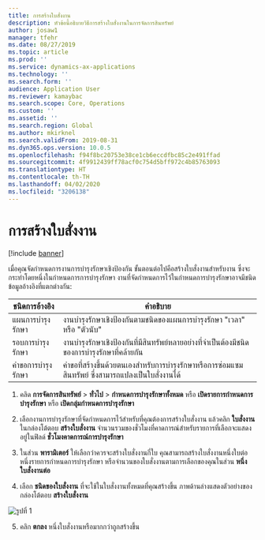 ```yaml
---
title: การสร้างใบสั่งงาน
description: หัวข้อนี้อธิบายวิธีการสร้างใบสั่งงานในการจัดการสินทรัพย์
author: josaw1
manager: tfehr
ms.date: 08/27/2019
ms.topic: article
ms.prod: ''
ms.service: dynamics-ax-applications
ms.technology: ''
ms.search.form: ''
audience: Application User
ms.reviewer: kamaybac
ms.search.scope: Core, Operations
ms.custom: ''
ms.assetid: ''
ms.search.region: Global
ms.author: mkirknel
ms.search.validFrom: 2019-08-31
ms.dyn365.ops.version: 10.0.5
ms.openlocfilehash: f94f8bc20753e38ce1cb6eccdfbc85c2e491ffad
ms.sourcegitcommit: 4f9912439ff78acf0c754d5bff972c4b85763093
ms.translationtype: HT
ms.contentlocale: th-TH
ms.lasthandoff: 04/02/2020
ms.locfileid: "3206138"
---
```

# <a name="creating-work-orders"></a>การสร้างใบสั่งงาน

[!include [banner](../../includes/banner.md)]

 

เมื่อคุณจัดกำหนดการงานการบำรุงรักษาเชิงป้องกัน ขั้นตอนต่อไปคือสร้างใบสั่งงานสำหรับงาน ซึ่งจะกระทำโดยหนึ่งในกำหนดการการบำรุงรักษา งานที่จัดกำหนดการไว้ในกำหนดการบำรุงรักษาอาจมีชนิดข้อมูลอ้างอิงที่แตกต่างกัน:

| ชนิดการอ้างอิง | คำอธิบาย                    |
|-----------------------|------------------------------------------------------------------------------------------------------------|
| แผนการบำรุงรักษา     | งานบำรุงรักษาเชิงป้องกันตามชนิดของแผนการบำรุงรักษา "เวลา" หรือ "ตัวนับ"                       |
| รอบการบำรุงรักษา    | งานบำรุงรักษาเชิงป้องกันที่มีสินทรัพย์หลายอย่างที่จำเป็นต้องมีชนิดของการบำรุงรักษาที่คล้ายกัน           |
| คำขอการบำรุงรักษา   | คำขอที่สร้างขึ้นด้วยตนเองสำหรับการบำรุงรักษาหรือการซ่อมแซมสินทรัพย์ ซึ่งสามารถแปลงเป็นใบสั่งงานได้ |


1. คลิด **การจัดการสินทรัพย์** > **ทั่วไป** > **กำหนดการบำรุงรักษาทั้งหมด** หรือ **เปิดรายการกำหนดการบำรุงรักษา** หรือ **เปิดกลุ่มกำหนดการบำรุงรักษา**

2. เลือกงานการบำรุงรักษาที่จัดกำหนดการไว้สำหรับที่คุณต้องการสร้างใบสั่งงาน แล้วคลิก **ใบสั่งงาน** ในกล่องโต้ตอบ **สร้างใบสั่งงาน** จำนวนรวมของชั่วโมงที่คาดการณ์สำหรับรายการที่เลือกจะแสดงอยู่ในฟิลด์ **ชั่วโมงคาดการณ์การบำรุงรักษา**

3. ในส่วน **พารามิเตอร์** ให้เลือกว่าควรจะสร้างใบสั่งงานกี่ใบ คุณสามารถสร้างใบสั่งงานหนึ่งใบต่อหนึ่งรายการกำหนดการบำรุงรักษา หรือจำนวนของใบสั่งงานตามการเลือกของคุณในส่วน **หนึ่งใบสั่งงานต่อ**

4. เลือก **ชนิดของใบสั่งงาน** ที่จะใช้ในใบสั่งงานทั้งหมดที่คุณสร้างขึ้น ภาพด้านล่างแสดงตัวอย่างของกล่องโต้ตอบ **สร้างใบสั่งงาน**

![รูปที่ 1](media/18-preventive-maintenance.png)

5. คลิก **ตกลง** หนึ่งใบสั่งงานหรือมากกว่าถูกสร้างขึ้น

